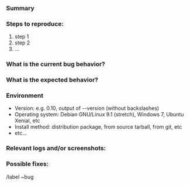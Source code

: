 <!--
* Use this issue template for reporting a new bug.
-->

### Summary



### Steps to reproduce:

1. step 1
2. step 2
3. ...

### What is the current bug behavior?



### What is the expected behavior?



### Environment

<!--
Please fill in the following information in bug reports, removing the comments like this one in brackets.
-->

- Version: e.g. 0.10, output of --version (without backslashes)
- Operating system: Debian GNU/Linux 9.1 (stretch), Windows 7, Ubuntu Xenial, etc
- Install method: distribution package, from source tarball, from git, etc
- etc...

### Relevant logs and/or screenshots:



### Possible fixes:



/label ~bug
